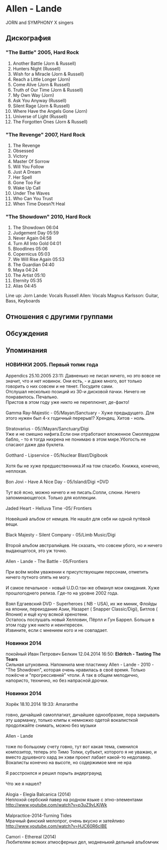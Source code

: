# Allen - Lande

JORN and SYMPHONY X singers

## Дискография

### "The Battle" 2005, Hard Rock

01. Another Battle (Jorn & Russell)
02. Hunters Night (Russell)
03. Wish for a Miracle (Jorn & Russell)
04. Reach a Little Longer (Jorn)
05. Come Alive (Jorn & Russell)
06. Truth of Our Time (Jorn & Russell)
07. My Own Way (Jorn)
08. Ask You Anyway (Russell)
09. Silent Rage (Jorn & Russell)
10. Where Have the Angels Gone (Jorn)
11. Universe of Light (Russell)
12. The Forgotten Ones (Jorn & Russell)

### "The Revenge" 2007, Hard Rock

1. The Revenge
2. Obsessed
3. Victory
4. Master Of Sorrow
5. Will You Follow
6. Just A Dream
7. Her Spell
8. Gone Too Far
9. Wake Up Call
10. Under The Waves
11. Who Can You Trust
12. When Time Doesn?t Heal

### "The Showdown" 2010, Hard Rock

1. The Showdown 06:04  
2. Judgement Day 05:59  
3. Never Again 04:58  
4. Turn All Into Gold 04:01  
5. Bloodlines 05:06  
6. Copernicus 05:03  
7. We Will Rise Again 05:53  
8. The Guardian 04:40  
9. Maya 04:24  
10. The Artist 05:10  
11. Eternity 05:35  
12. Alias 04:45 


Line up:
Jorn Lande: Vocals
Russell Allen: Vocals
Magnus Karlsson: Guitar, Bass, Keyboards 


## Отношения с другими группами


## Обсуждения


## Упоминания

### НОВИНКИ 2005. Первый топик года

Appendics 25.10.2005 23:11:
Давненько не писал ничего, но это вовсе не значит, что и нет новинок. Они есть, - и даже много, вот только говорить о них совсем и не тянет. Посудите сами.<BR>Отслушал несколько позиций из 30-и дисковой пачки. Ничего не понравилось. Печально. <BR>Пристов в этом году уже никто не переплюнет, де-факто!<BR><BR>Gamma Ray-Majestic - 05/Mayan/Sanctuary  - Хуже предыдущего. Для этого нужен был 4-х годичный перерыв!? Хрендец. Хитов - ноль.<BR><BR>Stratovarius - 05//Mayan/Sanctuary/Digi<BR>Уже и не смешно нифига.Если они отработают вложенное Смоллвудом бабло, - то я тогда нихрена не понимаю в этом мире.Убогость не спасают даже два буклета.<BR><BR>Gotthard - Lipservice - 05/Nuclear Blast/Digibook<BR><BR>Хотя бы не хуже предшественника.И на том спасибо. Книжка, конечно, неплохая.<BR><BR>Bon Jovi - Have A Nice Day - 05/Island/Digi +DVD<BR><BR>Тут всё ясно, можно ничего и не писать.Сопли, слюни. Ничего запоминающегося. Только для коллекции.<BR><BR>Jaded Heart - Helluva Time -05/ Frontiers<BR><BR>Новейший альбом от немцев. Не нашёл для себя ни одной путёвой вещи.<BR><BR>Black Majesty - Silent Company - 05/Limb Music/Digi<BR><BR> Второй альбом австралийцев. Не сказать, что совсем убого, но и ничего выдающегося, это уж точно.<BR><BR>Allen - Lande - The Battle - 05/Frontiers<BR><BR>При всём моём уважении к присутствующим персонам, отметить ничего путного опять не могу.<BR><BR>И самое печальное - новый U.D.O.так-же обманул мои ожидания. Хуже прошлогоднего релиза. Где-то на уровне 2002 года.<BR><BR>Взял Едгаевский DVD - Superheroes ( NB - USA), их же миник, Флойды на японии, переиздание Азии, Назарет ( Snapper Classic/Digi), Битлов  ( Япония) и ещё кучу всякой хренотени.<BR>Осталось послушать новый Хелловин, Пёрпл и Гун Баррел. Больше в этом году уже никто и неинтересен. <BR>Извините, если с мнением кого и не совпадает.<BR>

### Новинки 2014

покойный Иван Петрович Белкин 12.04.2014 16:50:
<B>Eldritch - Tasting The Tears </B> <BR>Сильная штуковина. Напомнила мне пластинку Allen - Lande - 2010 - "The Showdown", которая очень нравилась в своё время. Только пожёсче и "прогрессивней" чтоли. А так в общем мелодично, напористо, технично, но без напрасной дрочки.

### Новинки 2014

Хорёк 18.10.2014 19:33:
Amaranthe<BR><BR>говно, дичайший самоплагиат, дичайшее однообразие, пора закрывать эту шарманку, только клипы к немножко одетой вокалисткой продолжайте снимать, можно без музыки<BR><BR>Allen - Lande<BR><BR>тоже по большому счету говно, тут вот какая тема, сменился композитор, теперь это Тимо Толки, субъект, которого я не уважаю, и вместо душевного хард эн хэви проект лабает какой-то недопавер. Вокалисты конечно на высоте, но содержимое мне не нра<BR><BR>Я расстроился и решил порыть андерграунд<BR><BR>Что же я нашел?<BR><BR>Alogia - Elegia Balcanica (2014)<BR>Неплохой сербский павер на родном языке с этно-элементами<BR><A HREF="http://www.youtube.com/watch?v=p3uZ9vLKjWk" TARGET="_blank">http://www.youtube.com/watch?v=p3uZ9vLKjWk</A><BR><BR>Malpractice-2014-Turning Tides<BR>Мрачный финский мелопрог, очень вкусно и затейливо<BR><A HREF="http://www.youtube.com/watch?v=HJC60R6cIBE" TARGET="_blank">http://www.youtube.com/watch?v=HJC60R6cIBE</A><BR><BR>Camori - Ethereal (2014)<BR>Любителям всяких атмосферных дел, модненький дельный альбомчик<BR>

